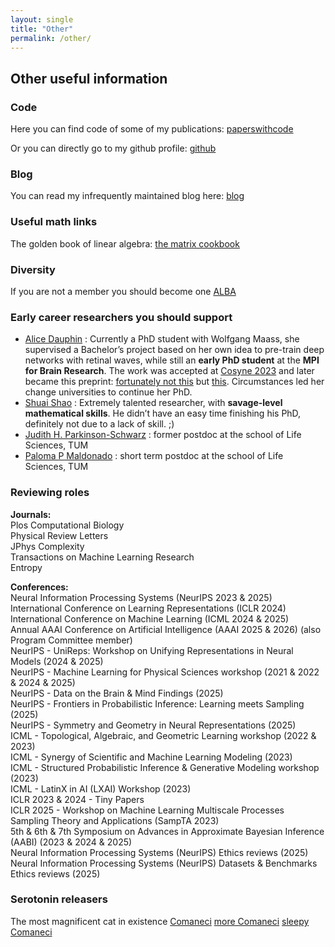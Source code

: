 ```yaml
---
layout: single
title: "Other"
permalink: /other/
---
```





## Other useful information

### Code
Here you can find code of some of my publications: [paperswithcode](https://paperswithcode.com/search?q_meta=&q_type=&q=dimitra+maoutsa)

Or you can directly go to my github profile: [github](https://github.com/dimitra-maoutsa)

### Blog

You can read my infrequently maintained blog here: [blog](https://dimitra-maoutsa.github.io/M-Dims-Blog/)


### Useful math links

The golden book of linear algebra: [the matrix cookbook](https://www.math.uwaterloo.ca/~hwolkowi/matrixcookbook.pdf)



### Diversity

If you are not a member you should become one [ALBA](https://www.alba.network/)


### Early career researchers you should support

- [Alice Dauphin](https://gehirnforschung.at/member/alice-dauphin/) : Currently a PhD student with Wolfgang Maass, she supervised a Bachelor’s project based on her own idea to pre-train deep networks with retinal waves, while still an **early PhD student** at the **MPI for Brain Research**. The work was accepted at [Cosyne 2023](https://static1.squarespace.com/static/6102ca347474c263c40150cd/t/640b6dddade84c6e64d09bdd/1678470629682/Cosyne2023_program_book.pdf) and later became this preprint: [fortunately not this](https://www.biorxiv.org/content/10.1101/2024.06.15.599143v1?versioned=true) but [this](https://www.biorxiv.org/content/10.1101/2024.06.15.599143v2). Circumstances led her change universities to continue her PhD.
- [Shuai Shao](https://scholar.google.com/citations?hl=en&user=M5KlS1lnQn8C&view_op=list_works&sortby=pubdate) : Extremely talented researcher, with **savage-level mathematical skills**. He didn’t have an easy time finishing his PhD, definitely not due to a lack of skill. ;)
- [Judith H. Parkinson-Schwarz](https://scholar.google.de/citations?hl=en&user=B5Otem8AAAAJ&view_op=list_works&sortby=pubdate) : former postdoc at the school of Life Sciences, TUM
- [Paloma P Maldonado](https://scholar.google.com/citations?hl=en&user=yHuGFfYAAAAJ&view_op=list_works&sortby=pubdate) : short term postdoc at the school of Life Sciences, TUM




### Reviewing roles

**Journals:**\
Plos Computational Biology\
Physical Review Letters\
JPhys Complexity\
Transactions on Machine Learning Research \
Entropy

**Conferences:** \
Neural Information Processing Systems (NeurIPS 2023 & 2025)\
International Conference on Learning Representations (ICLR 2024)\
International Conference on Machine Learning (ICML 2024 & 2025)\
Annual AAAI Conference on Artificial Intelligence (AAAI 2025 & 2026) (also Program Committee member)\
NeurIPS - UniReps: Workshop on Unifying Representations in Neural Models (2024 & 2025)\
NeurIPS - Machine Learning for Physical Sciences workshop (2021 & 2022 & 2024 & 2025)\
NeurIPS - Data on the Brain & Mind Findings (2025)\
NeurIPS - Frontiers in Probabilistic Inference: Learning meets Sampling (2025)\
NeurIPS - Symmetry and Geometry in Neural Representations (2025)\
ICML - Topological, Algebraic, and Geometric Learning workshop (2022 & 2023)\
ICML - Synergy of Scientific and Machine Learning Modeling (2023)\
ICML - Structured Probabilistic Inference & Generative Modeling workshop (2023)\
ICML - LatinX in AI (LXAI) Workshop (2023)\
ICLR 2023 & 2024 - Tiny Papers\
ICLR 2025 - Workshop on Machine Learning Multiscale Processes\
 Sampling Theory and Applications (SampTA 2023)\
5th & 6th & 7th Symposium on Advances in Approximate Bayesian Inference (AABI) (2023 & 2024 & 2025)\
Neural Information Processing Systems (NeurIPS) Ethics reviews (2025)\
Neural Information Processing Systems (NeurIPS) Datasets & Benchmarks Ethics reviews (2025)




### Serotonin releasers

The most magnificent cat in existence [Comaneci](https://raw.githubusercontent.com/dimitra-maoutsa/dimitra-maoutsa.github.io/refs/heads/master/images/20250327_151412.jpg) [more Comaneci](https://raw.githubusercontent.com/dimitra-maoutsa/dimitra-maoutsa.github.io/refs/heads/master/images/coma.jpg) [sleepy Comaneci](https://raw.githubusercontent.com/dimitra-maoutsa/dimitra-maoutsa.github.io/refs/heads/master/images/sleepy_coma.jpg)
